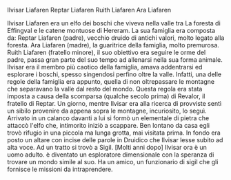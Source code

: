 Ilvisar Liafaren
Reptar Liafaren
Ruith Liafaren
Ara Liafaren

Ilvisar Liafaren era un elfo dei boschi che viveva nella valle tra La foresta di Effingval e le catene montuose di Hereram. La sua famiglia era composta da:
Reptar Liafaren (padre), vecchio druido di antichi valori, molto legato alla foresta.
Ara Liafaren (madre), la guaritrice della famiglia, molto premurosa.
Ruith Liafaren (fratello minore), il suo obiettivo era seguire le orme del padre, passa gran parte del suo tempo ad allenarsi nella sua forma animale.
Ilvisar era il membro più caotico della famiglia, amava addentrarsi ed esplorare i boschi, spesso singendosi perfino oltre la valle. Infatti, una delle regole della famiglia era appunto, quella di non oltrepassare le montagne che separavano la valle dal resto del mondo. Questa regola era stata imposta a causa della scomparsa (qualche secolo prima) di Revalor, il fratello di Reptar.
Un giorno, mentre Ilvisar era alla ricerca di provviste sentì un sibilo provenire da appena sopra le montagne, incuriosito, lo seguì. Arrivato in un calanco davanti a lui si formò un elementale di pietra che attaccò l'elfo che, intimorito iniziò a scappare. Ben lontano da casa egli trovò rifugio in una piccola ma lunga grotta, mai visitata prima. In fondo era posto un altare con incise delle parole in Druidico che Ilvisar lesse subito ad alta voce. Ad un tratto si trovò a Sigil.
[Molti anni dopo]
Ilvisar ora è un uomo adulto. è diventato un esploratore dimensionale con la speranza di trovare un mondo simile al suo. Ha un amico, un funzionario di sigil che gli fornisce le missioni da intraprendere.


 